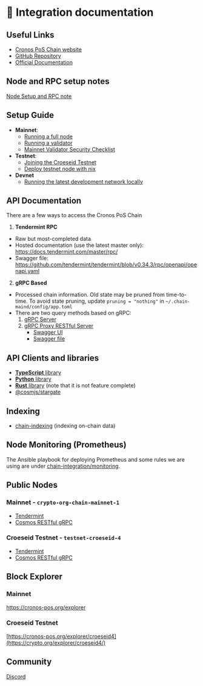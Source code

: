 # 🔄 Integration documentation

## Useful Links

* [Cronos PoS Chain website](https://crypto.org/)
* [GitHub Repository](https://github.com/crypto-org-chain/chain-main)
* [Official Documentation](https://crypto.org/docs/)

## Node and RPC setup notes

[Node Setup and RPC note](node-and-rpc-setup-notes.md)

## Setup Guide

* **Mainnet**:
  * [Running a full node](https://crypto.org/docs/getting-started/mainnet.html)
  * [Running a validator](https://crypto.org/docs/getting-started/mainnet\_validator.html)
  * [Mainnet Validator Security Checklist](https://crypto.org/docs/getting-started/security-checklist.html#part-1-conduct-survey-on-general-controls-of-hosting-data-centre)
* **Testnet**:
  * [Joining the Croeseid Testnet](https://crypto.org/docs/getting-started/croeseid-testnet.html)
  * [Deploy testnet node with nix](https://crypto.org/docs/getting-started/croeseid-testnet-nix.html#pre-requisites)
* **Devnet**
  * [Running the latest development network locally](https://crypto.org/docs/getting-started/local-devnet.html#overview)

## API Documentation

There are a few ways to access the Cronos PoS Chain

1. **Tendermint RPC**

* Raw but most-completed data
* Hosted documentation (use the latest master only): https://docs.tendermint.com/master/rpc/
* Swagger file: https://github.com/tendermint/tendermint/blob/v0.34.3/rpc/openapi/openapi.yaml

2. **gRPC Based**

* Processed chain information. Old state may be pruned from time-to-time. To avoid state pruning, update `pruning = "nothing"` in `~/.chain-maind/config/app.toml`
* There are two query methods based on gRPC:
  1. [gRPC Server](https://github.com/crypto-org-chain/chain-integration/blob/master/grpc/README.md)
  2. [gRPC Proxy RESTful Server](https://github.com/crypto-org-chain/chain-integration/blob/master/grpc-proxy-rest/README.md)
     * [Swagger UI](https://v1.cosmos.network/rpc/v0.41.4)
     * [Swagger file](https://github.com/crypto-org-chain/chain-integration/blob/master/grpc-proxy-rest/swagger.yml)



## API Clients and libraries

* [**TypeScript** library](https://github.com/crypto-org-chain/chain-jslib)
* [**Python** library](https://pypi.org/project/chainlibpy/#description)
* [**Rust** library](https://github.com/crypto-org-chain/chainlib-rs) (note that it is not feature complete)
* [@cosmjs/stargate](https://github.com/cosmos/cosmjs/tree/master/packages/stargate)

## Indexing

* [chain-indexing](https://github.com/crypto-com/chain-indexing) (indexing on-chain data)

## Node Monitoring (Prometheus)

The Ansible playbook for deploying Prometheus and some rules we are using are under [chain-integration/monitoring](https://github.com/crypto-org-chain/chain-integration/tree/master/monitoring).

## Public Nodes

### Mainnet - `crypto-org-chain-mainnet-1`

* [Tendermint](https://rpc.mainnet.crypto.org/)
* [Cosmos RESTful gRPC](https://rest.mainnet.crypto.org/)

### Croeseid Testnet - `testnet-croeseid-4`

* [Tendermint](https://testnet-croeseid-4.crypto.org:26657/)
* [Cosmos RESTful gRPC](https://testnet-croeseid-4.crypto.org:1317/)

## Block Explorer

### Mainnet

[https://](https://crypto.org/explorer)[cronos-pos.org/explorer](http://cronos-pos.org/explorer)

### Croeseid Testnet

[https://cronos-pos.org/explorer/croeseid4](https://crypto.org/explorer/croeseid4/)

## Community

[Discord](https://discord.gg/5JTk2ppsY3)
